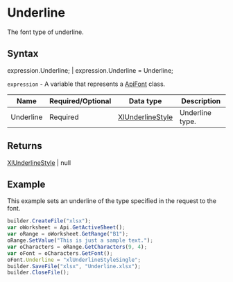 # Underline

The font type of underline.

## Syntax

expression.Underline; &#124; expression.Underline = Underline;

`expression` - A variable that represents a [ApiFont](../ApiFont.md) class.

| **Name** | **Required/Optional** | **Data type** | **Description** |
| ------------- | ------------- | ------------- | ------------- |
| Underline | Required | [XlUnderlineStyle](../../../Enumerations/XlUnderlineStyle.md) | Underline type. |

## Returns

[XlUnderlineStyle](../../../Enumerations/XlUnderlineStyle.md) &#124; null

## Example

This example sets an underline of the type specified in the request to the font.

```javascript
builder.CreateFile("xlsx");
var oWorksheet = Api.GetActiveSheet();
var oRange = oWorksheet.GetRange("B1");
oRange.SetValue("This is just a sample text.");
var oCharacters = oRange.GetCharacters(9, 4);
var oFont = oCharacters.GetFont();
oFont.Underline = "xlUnderlineStyleSingle";
builder.SaveFile("xlsx", "Underline.xlsx");
builder.CloseFile();
```